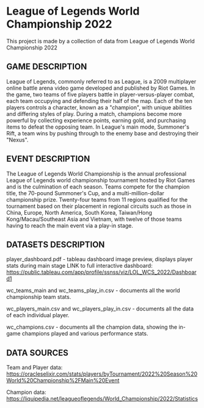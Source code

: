 # League of Legends World Championship 2022
This project is made by a collection of data from League of Legends World Championship 2022

## GAME DESCRIPTION

League of Legends, commonly referred to as League, is a 2009 multiplayer online battle arena video game developed and published by Riot Games. In the game, two teams of five players battle in player-versus-player combat, each team occupying and defending their half of the map. Each of the ten players controls a character, known as a "champion", with unique abilities and differing styles of play. During a match, champions become more powerful by collecting experience points, earning gold, and purchasing items to defeat the opposing team. In League's main mode, Summoner's Rift, a team wins by pushing through to the enemy base and destroying their "Nexus".

## EVENT DESCRIPTION

The League of Legends World Championship is the annual professional League of Legends world championship tournament hosted by Riot Games and is the culmination of each season. Teams compete for the champion title, the 70-pound Summoner's Cup, and a multi-million-dollar championship prize. Twenty-four teams from 11 regions qualified for the tournament based on their placement in regional circuits such as those in China, Europe, North America, South Korea, Taiwan/Hong Kong/Macau/Southeast Asia and Vietnam, with twelve of those teams having to reach the main event via a play-in stage.

## DATASETS DESCRIPTION

player_dashboard.pdf - tableau dashboard image preview, displays player stats during main stage
LINK to full interactive dashboard: https://public.tableau.com/app/profile/ssnss/viz/LOL_WCS_2022/Dashboard1

wc_teams_main and wc_teams_play_in.csv - documents all the world championship team stats.

wc_players_main.csv and wc_players_play_in.csv - documents all the data of each individual player.

wc_champions.csv - documents all the champion data, showing the in-game champions played and various performance stats.

## DATA SOURCES

Team and Player data: https://oracleselixir.com/stats/players/byTournament/2022%20Season%20World%20Championship%2FMain%20Event

Champion data: https://liquipedia.net/leagueoflegends/World_Championship/2022/Statistics

